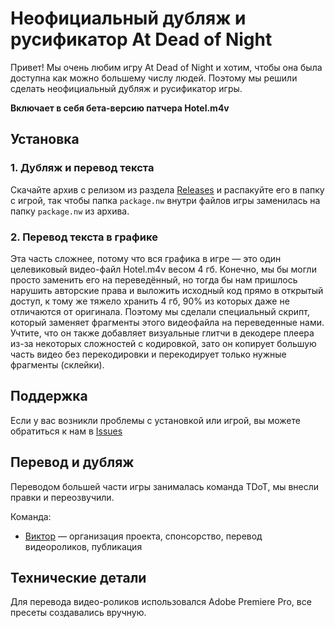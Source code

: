 # Неофициальный дубляж и русификатор At Dead of Night

Привет! Мы очень любим игру At Dead of Night и хотим, чтобы она была доступна как можно большему числу людей. Поэтому мы решили сделать неофициальный дубляж и русификатор игры.

**Включает в себя бета-версию патчера Hotel.m4v**

## Установка

### 1. Дубляж и перевод текста

Скачайте архив с релизом из раздела [Releases](https://github.com/atdeadofnight/release-repository/releases) и распакуйте его в папку с игрой, так чтобы папка `package.nw` внутри файлов игры заменилась на папку `package.nw` из архива.

### 2. Перевод текста в графике

Эта часть сложнее, потому что вся графика в игре — это один целевиковый видео-файл Hotel.m4v весом 4 гб. Конечно, мы бы могли просто заменить его на переведённый, но тогда бы нам пришлось нарушить авторские права и выложить исходный код прямо в открытый доступ, к тому же тяжело хранить 4 гб, 90% из которых даже не отличаются от оригинала. Поэтому мы сделали специальный скрипт, который заменяет фрагменты этого видеофайла на переведенные нами. Учтите, что он также добавляет визуальные глитчи в декодере плеера из-за некоторых сложностей с кодировкой, зато он копирует большую часть видео без перекодировки и перекодирует только нужные фрагменты (склейки).

## Поддержка

Если у вас возникли проблемы с установкой или игрой, вы можете обратиться к нам в [Issues](https://github.com/atdeadofnight/release-repository/issues)

## Перевод и дубляж

Переводом большей части игры занималась команда TDoT, мы внесли правки и переозвучили.

Команда:

- [Виктор](https://vk.com/hloth) — организация проекта, спонсорство, перевод видеороликов, публикация

## Технические детали

Для перевода видео-роликов использовался Adobe Premiere Pro, все пресеты создавались вручную.